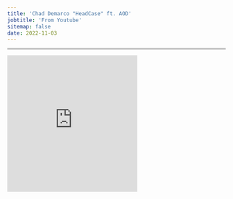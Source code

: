 ```yaml
---
title: 'Chad Demarco "HeadCase" ft. AOD'
jobtitle: 'From Youtube'
sitemap: false
date: 2022-11-03
---
```


- - -

<iframe width="auto" height="315" src="https://www.youtube.com/embed/D3A9vRBdImY" title="YouTube video player" frameborder="0" allow="accelerometer; autoplay; clipboard-write; encrypted-media; gyroscope; picture-in-picture" allowfullscreen></iframe>